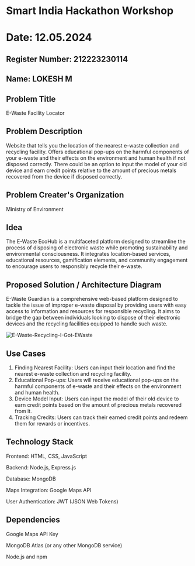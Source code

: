# Smart India Hackathon Workshop
# Date: 12.05.2024
## Register Number: 212223230114
## Name: LOKESH M
## Problem Title
E-Waste Facility Locator
## Problem Description
Website that tells you the location of the nearest e-waste collection and recycling facility. Offers educational pop-ups on the harmful components of your e-waste and their effects on the environment and human health if not disposed correctly. There could be an option to input the model of your old device and earn credit points relative to the amount of precious metals recovered from the device if disposed correctly.
## Problem Creater's Organization
Ministry of Environment

## Idea
The E-Waste EcoHub is a multifaceted platform designed to streamline the process of disposing of electronic waste while promoting sustainability and environmental consciousness. It integrates location-based services, educational resources, gamification elements, and community engagement to encourage users to responsibly recycle their e-waste.

## Proposed Solution / Architecture Diagram
E-Waste Guardian is a comprehensive web-based platform designed to tackle the issue of improper e-waste disposal by providing users with easy access to information and resources for responsible recycling. It aims to bridge the gap between individuals looking to dispose of their electronic devices and the recycling facilities equipped to handle such waste.

![E-Waste-Recycling-I-Got-EWaste](https://github.com/Lokesh23001615/SIHPS/assets/144979337/aee700f6-01bc-44aa-b25c-1cc83c303c75)


## Use Cases
1. Finding Nearest Facility: Users can input their location and find the nearest e-waste collection and recycling facility.
2. Educational Pop-ups: Users will receive educational pop-ups on the harmful components of e-waste and their effects on the environment and human health.
3. Device Model Input: Users can input the model of their old device to earn credit points based on the amount of precious metals recovered from it.
4. Tracking Credits: Users can track their earned credit points and redeem them for rewards or incentives.

## Technology Stack
Frontend: HTML, CSS, JavaScript

Backend: Node.js, Express.js

Database: MongoDB

Maps Integration: Google Maps API

User Authentication: JWT (JSON Web Tokens)


## Dependencies
Google Maps API Key

MongoDB Atlas (or any other MongoDB service)

Node.js and npm


